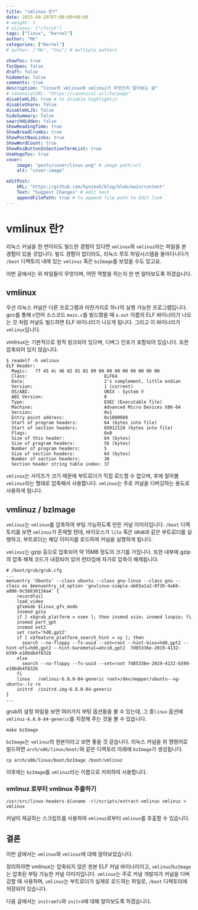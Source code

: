 ```yaml
---
title: "vmlinux 란?"
date: 2025-09-29T07:00:00+09:00
# weight: 1
# aliases: ["/first"]
tags: ["linux", "kernel"]
author: "Me"
categories: ["Kernel"]
# author: ["Me", "You"] # multiple authors

showToc: true
TocOpen: false
draft: false
hidemeta: false
comments: true
description: "linux의 vmlinux와 vmlinuz가 무엇인지 알아보는 글"
# canonicalURL: "https://canonical.url/to/page"
disableHLJS: true # to disable highlightjs
disableShare: false
disableHLJS: false
hideSummary: false
searchHidden: false
ShowReadingTime: true
ShowBreadCrumbs: true
ShowPostNavLinks: true
ShowWordCount: true
ShowRssButtonInSectionTermList: true
UseHugoToc: true
cover:
    image: "posts/cover/linux.png" # image path/url
    alt: "cover-image"

editPost:
    URL: "https://github.com/hynseok/blog/blob/main/content"
    Text: "Suggest Changes" # edit text
    appendFilePath: true # to append file path to Edit link
---
```


# vmlinux 란?

리눅스 커널을 한 번이라도 빌드한 경험이 있다면 `vmlinux`와 `vmlinuz`라는 파일을 본 경험이 있을 것입니다. 빌드 경험이 없더라도, 리눅스 루트 파일시스템을 돌아다니다가 `/boot` 디렉토리 내에 있는 `vmlinuz` 혹은 `bzImage`를 보았을 수도 있고요.

이번 글에서는 위 파일들이 무엇이며, 어떤 역할을 하는지 한 번 알아보도록 하겠습니다.

## vmlinux

우선 리눅스 커널은 다른 프로그램과 마찬가지로 하나의 실행 가능한 프로그램입니다. gcc를 통해 c언어 소스코드 `main.c`를 빌드했을 때 `a.out` 이름의 ELF 바이너리가 나오는 것 처럼 커널도 빌드하면 ELF 바이너리가 나오게 됩니다. 그리고 이 바이너리가 `vmlinux`입니다.

vmlinux는 기본적으로 정적 링크되어 있으며, 디버그 인포가 포함되어 있습니다. 또한 압축되어 있지 않습니다.

```
$ readelf -h vmlinux
ELF Header:
  Magic:   7f 45 4c 46 02 01 01 00 00 00 00 00 00 00 00 00
  Class:                             ELF64
  Data:                              2's complement, little endian
  Version:                           1 (current)
  OS/ABI:                            UNIX - System V
  ABI Version:                       0
  Type:                              EXEC (Executable file)
  Machine:                           Advanced Micro Devices X86-64
  Version:                           0x1
  Entry point address:               0x1000080
  Start of program headers:          64 (bytes into file)
  Start of section headers:          65012128 (bytes into file)
  Flags:                             0x0
  Size of this header:               64 (bytes)
  Size of program headers:           56 (bytes)
  Number of program headers:         5
  Size of section headers:           64 (bytes)
  Number of section headers:         38
  Section header string table index: 37
```

`vmlinux`는 사이즈가 크기 때문에 부트로더가 직접 로드할 수 없으며, 후에 알아볼 `vmlinuz`라는 형태로 압축해서 사용합니다. `vmlinux`는 주로 커널을 디버깅하는 용도로 사용하게 됩니다.

## vmlinuz / bzImage

`vmlinuz`는 `vmlinux`를 압축하여 부팅 가능하도록 만든 커널 이미지입니다. `/boot` 디렉토리를 보면 `vmlinuz`가 존재할 텐데, 바이오스가 `lilo` 혹은 `GRUB`과 같은 부트로더를 실행하고, 부트로더는 해당 이미지를 로드하여 커널을 실행하게 됩니다.

`vmlinuz`는 gzip 등으로 압축되어 약 15MB 정도의 크기를 가집니다. 또한 내부에 gzip의 압축 해제 코드가 내장되어 있어 런타임에 자가로 압축이 해제됩니다.

```shell
# /boot/grub/grub.cfg
...
menuentry 'Ubuntu' --class ubuntu --class gnu-linux --class gnu --class os $menuentry_id_option 'gnulinux-simple-ab65a1a2-0f26-4a66-a006-9c56630134a4' {
	recordfail
	load_video
	gfxmode $linux_gfx_mode
	insmod gzio
	if [ x$grub_platform = xxen ]; then insmod xzio; insmod lzopio; fi
	insmod part_gpt
	insmod ext2
	set root='hd0,gpt2'
	if [ x$feature_platform_search_hint = xy ]; then
	  search --no-floppy --fs-uuid --set=root --hint-bios=hd0,gpt2 --hint-efi=hd0,gpt2 --hint-baremetal=ahci0,gpt2  7d85336e-2019-4132-b599-e10bdb4f832b
	else
	  search --no-floppy --fs-uuid --set=root 7d85336e-2019-4132-b599-e10bdb4f832b
	fi
	linux	/vmlinuz-6.8.0-84-generic root=/dev/mapper/ubuntu--vg-ubuntu--lv ro
	initrd	/initrd.img-6.8.0-84-generic
}
...
```
grub의 설정 파일을 보면 여러가지 부팅 옵션들을 볼 수 있는데, 그 중`linux` 옵션에 `vmlinuz-6.8.0-84-generic`를 지정해 주는 것을 볼 수 있습니다.

``` shell
make bzImage
```
`bzImage`는 `vmlinuz`의 원본이라고 보면 좋을 것 같습니다. 리눅스 커널을 위 명령어로 빌드하면 `arch/x86/linux/boot/`와 같은 디렉토리 아래에 `bzImage`가 생성됩니다.

``` shell
cp arch/x86/linux/boot/bzImage /boot/vmlinuz
```
이후에는 `bzImage`를 `vmlinuz`라는 이름으로 카피하여 사용합니다.   
   

### vmlinuz 로부터 vmlinux 추출하기
```shell
/usr/src/linux-headers-$(uname -r)/scripts/extract-vmlinux vmlinuz > vmlinux
```
커널이 제공하는 스크립트를 사용하여 `vmlinuz`로부터 `vmlinux`를 추출할 수 있습니다.

## 결론
이번 글에서는 `vmlinux`와 `vmlinuz`에 대해 알아보았습니다. 

정리하자면 vmlinux는 압축되지 않은 원본 ELF 커널 바이너리이고, `vmlinuz`/`bzImage`는 압축된 부팅 가능한 커널 이미지입니다. `vmlinux`는 주로 커널 개발자가 커널을 디버깅할 때 사용하며, `vmlinuz`는 부트로더가 실제로 로드하는 파일로, `/boot` 디렉토리에 저장되어 있습니다.

다음 글에서는 `initramfs`와 `initrd`에 대해 알아보도록 하겠습니다.
